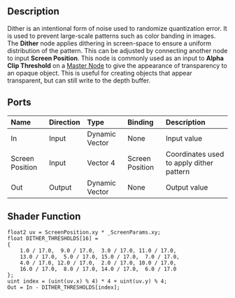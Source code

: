 ## Description

Dither is an intentional form of noise used to randomize quantization error. It is used to prevent large-scale patterns such as color banding in images. The **Dither** node applies dithering in screen-space to ensure a uniform distribution of the pattern. This can be adjusted by connecting another node to input **Screen Position**. This node is commonly used as an input to **Alpha Clip Threshold** on a [Master Node](https://github.com/Unity-Technologies/ShaderGraph/wiki/Master-Node) to give the appearance of transparency to an opaque object. This is useful for creating objects that appear transparent, but can still write to the depth buffer.

## Ports

| Name        | Direction           | Type  | Binding | Description |
|:------------ |:-------------|:-----|:---|:---|
| In      | Input | Dynamic Vector | None | Input value |
| Screen Position      | Input | Vector 4 | Screen Position | Coordinates used to apply dither pattern |
| Out | Output      |    Dynamic Vector | None | Output value |

## Shader Function

```
float2 uv = ScreenPosition.xy * _ScreenParams.xy;
float DITHER_THRESHOLDS[16] =
{
    1.0 / 17.0,  9.0 / 17.0,  3.0 / 17.0, 11.0 / 17.0,
    13.0 / 17.0,  5.0 / 17.0, 15.0 / 17.0,  7.0 / 17.0,
    4.0 / 17.0, 12.0 / 17.0,  2.0 / 17.0, 10.0 / 17.0,
    16.0 / 17.0,  8.0 / 17.0, 14.0 / 17.0,  6.0 / 17.0
};
uint index = (uint(uv.x) % 4) * 4 + uint(uv.y) % 4;
Out = In - DITHER_THRESHOLDS[index];
```